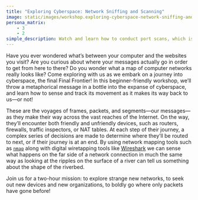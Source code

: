 ```yaml
---
title: "Exploring Cyberspace: Network Sniffing and Scanning"
image: static/images/workshop.exploring-cyberspace-network-sniffing-and-scanning.square.jpg
persona_matrix:
    - 3
    - 2
simple_description: Watch and learn how to conduct port scans, which is one way to discover computers that are connected to your home network or the Internet that you may not have noticed before. This workshop will teach you how to use famous hacker tools like `nmap` so that you are able to survey and map out the digital landscape we're all connected to. You'll also learn detailed information about a suite of computer network protocols called the TCP/IP stack, and much more.
---
```


Have you ever wondered what&rsquo;s between your computer and the websites you visit? Are you curious about where your messages actually go in order to get from here to there? Do you wonder what a map of computer networks really looks like? Come exploring with us as we embark on a journey into cyberspace, the final Final Frontier! In this beginner-friendly workshop, we&rsquo;ll throw a metaphorical message in a bottle into the expanse of cyberspace, and learn how to sense and track its movement as it makes its way back to us&mdash;or not!

These are the voyages of frames, packets, and segments&mdash;our messages&mdash;as they make their way across the vast reaches of the Internet. On the way, they&rsquo;ll encounter both friendly and unfriendly devices, such as routers, firewalls, traffic inspectors, or NAT tables. At each step of their journey, a complex series of decisions are made to determine where they&rsquo;ll be routed to next, or if their journey is at an end. By using network mapping tools such as [`nmap`](https://nmap.org/) along with digital wiretapping tools like [Wireshark](https://www.wireshark.org/) we can sense what happens on the far side of a network connection in much the same way as looking at the ripples on the surface of a river can tell us something about the shape of the riverbed.

Join us for a two-hour mission: to explore strange new networks, to seek out new devices and new organizations, to boldly go where only packets have gone before!
